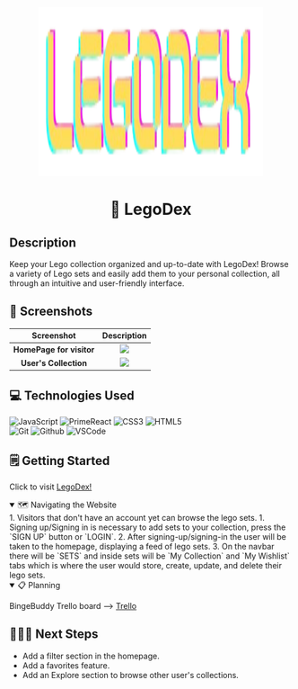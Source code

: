 <div align="center" id="banner">
    <img width="400" height="300" alt="LegoDex banner" src="/frontend/public/images/logo.png">
</div>

<div align="center" id="header">

# 🧱 LegoDex

</div>

## Description

Keep your Lego collection organized and up-to-date with LegoDex! Browse a variety of Lego sets and easily add them to your personal collection, all through an intuitive and user-friendly interface.

## 📸 Screenshots

|        Screenshot        |                            Description                             |
| :----------------------: | :----------------------------------------------------------------: |
| **HomePage for visitor** |    <img src="/frontend/public/images/homepage.png" width="300">    |
|  **User's Collection**   | <img src="/frontend/public/images/usercollection.png" width="300"> |

## 💻 Technologies Used

![JavaScript](https://img.shields.io/badge/-JavaScript-05122A?style=flat&logo=react)
![PrimeReact](https://img.shields.io/badge/-JavaScript-05122A?style=flat&logo=primereact)
![CSS3](https://img.shields.io/badge/-CSS_Grid-05122A?style=flat&logo=css3)
![HTML5](https://img.shields.io/badge/-HTML5-05122A?style=flat&logo=html5)  
![Git](https://img.shields.io/badge/-Git-05122A?style=flat&logo=git)
![Github](https://img.shields.io/badge/-GitHub-05122A?style=flat&logo=github)
![VSCode](https://img.shields.io/badge/-VS_Code-05122A?style=flat&logo=visualstudio)

## 🗒️ Getting Started

Click to visit [LegoDex!][link]

[link]: https://legodex-cec8317ea641.herokuapp.com

<details open>
<summary> 🗺️ Navigating the Website</summary>
1. Visitors that don't have an account yet can browse the lego sets.
1. Signing up/Signing in is necessary to add sets to your collection, press the `SIGN UP` button or `LOGIN`.
2. After signing-up/signing-in the user will be taken to the homepage, displaying a feed of lego sets.
3. On the navbar there will be `SETS` and inside sets will be `My Collection` and `My Wishlist` tabs which is where the user would store, create, update, and delete their lego sets.

</details>

<details open>
<summary>📋 Planning</summary>

BingeBuddy Trello board --> [Trello][trello-link]

[trello-link]: https://trello.com/b/onUOkbCd/project-3

</details>

## 🚶🏻‍➡️ Next Steps

- Add a filter section in the homepage.
- Add a favorites feature.
- Add an Explore section to browse other user's collections.
